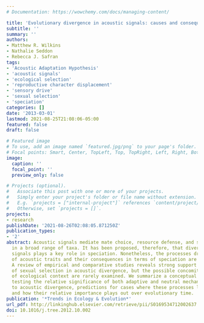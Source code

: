 ```yaml
---
# Documentation: https://wowchemy.com/docs/managing-content/

title: 'Evolutionary divergence in acoustic signals: causes and consequences'
subtitle: ''
summary: ''
authors:
- Matthew R. Wilkins
- Nathalie Seddon
- Rebecca J. Safran
tags:
- 'Acoustic Adaptation Hypothesis'
- 'acoustic signals'
- 'ecological selection'
- 'reproductive character displacement'
- 'sensory drive'
- 'sexual selection'
- 'speciation'
categories: []
date: '2013-03-01'
lastmod: 2021-08-25T21:08:06-05:00
featured: false
draft: false

# Featured image
# To use, add an image named `featured.jpg/png` to your page's folder.
# Focal points: Smart, Center, TopLeft, Top, TopRight, Left, Right, BottomLeft, Bottom, BottomRight.
image:
  caption: ''
  focal_point: ''
  preview_only: false

# Projects (optional).
#   Associate this post with one or more of your projects.
#   Simply enter your project's folder or file name without extension.
#   E.g. `projects = ["internal-project"]` references `content/project/deep-learning/index.md`.
#   Otherwise, set `projects = []`.
projects: 
- research
publishDate: '2021-08-26T02:08:05.871250Z'
publication_types:
- '2'
abstract: Acoustic signals mediate mate choice, resource defense, and species recognition
  in a broad range of taxa. It has been proposed, therefore, that divergence in acoustic
  signals plays a key role in speciation. Nonetheless, the processes driving divergence
  of acoustic traits and their consequences in terms of speciation are poorly understood.
  A review of empirical and comparative studies reveals strong support for a role
  of sexual selection in acoustic divergence, but the possible concomitant influences
  of ecological context are rarely examined. We summarize a conceptual framework for
  testing the relative significance of both adaptive and neutral mechanisms leading
  to acoustic divergence, predictions for cases where these processes lead to speciation,
  and how their relative importance plays out over evolutionary time.
publication: '*Trends in Ecology & Evolution*'
url_pdf: http://linkinghub.elsevier.com/retrieve/pii/S0169534712002637 https://linkinghub.elsevier.com/retrieve/pii/S0169534712002637
doi: 10.1016/j.tree.2012.10.002
---
```


